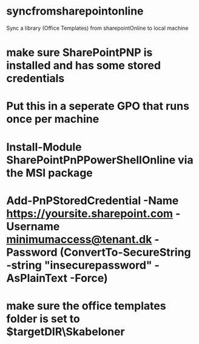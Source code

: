# syncfromsharepointonline
Sync a library (Office Templates) from sharepointOnline to local machine

# make sure SharePointPNP is installed and has some stored credentials
# Put this in a seperate GPO that runs once per machine
# 
# Install-Module SharePointPnPPowerShellOnline via the MSI package
# Add-PnPStoredCredential -Name https://yoursite.sharepoint.com -Username minimumaccess@tenant.dk -Password (ConvertTo-SecureString -string "insecurepassword" -AsPlainText -Force)
# make sure the office templates folder is set to $targetDIR\Skabeloner
